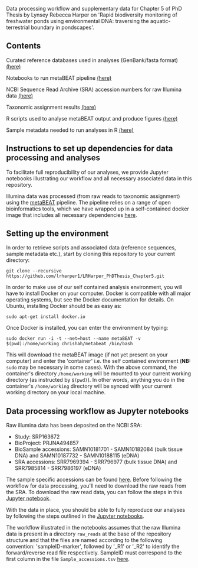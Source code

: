 Data processing workflow and supplementary data for Chapter 5 of PhD Thesis by Lynsey Rebecca Harper on 'Rapid biodiversity monitoring of freshwater ponds using environmental DNA: traversing the aquatic-terrestrial boundary in pondscapes'.


## Contents

Curated reference databases used in analyses (GenBank/fasta format) [(here)](https://github.com/lrharper1/LRHarper_PhDThesis_Chapter5/tree/master/Reference_database)

Notebooks to run metaBEAT pipeline [(here)](https://github.com/lrharper1/LRHarper_PhDThesis_Chapter5/tree/master/Jupyter_notebooks)

NCBI Sequence Read Archive (SRA) accession numbers for raw Illumina data [(here)](https://github.com/lrharper1/LRHarper_PhDThesis_Chapter5/tree/master/Sample_accessions.tsv)

Taxonomic assignment results [(here)](https://github.com/lrharper1/LRHarper_PhDThesis_Chapter5/tree/master/Data/Taxonomic_Assignment_Results)

R scripts used to analyse metaBEAT output and produce figures [(here)](https://github.com/lrharper1/LRHarper_PhDThesis_Chapter5/tree/master/R_scripts)

Sample metadata needed to run analyses in R [(here)](https://github.com/lrharper1/LRHarper_PhDThesis_Chapter5/tree/master/Data/Sample_Metadata)


## Instructions to set up dependencies for data processing and analyses

To facilitate full reproducibility of our analyses, we provide Jupyter notebooks illustrating our workflow and all necessary associated data in this repository.

Illumina data was processed (from raw reads to taxonomic assignment) using the [metaBEAT](https://github.com/HullUni-bioinformatics/metaBEAT) pipeline. The pipeline relies on a range of open bioinformatics tools, which we have wrapped up in a self-contained docker image that includes all necessary dependencies [here](https://hub.docker.com/r/chrishah/metabeat/).


## Setting up the environment

In order to retrieve scripts and associated data (reference sequences, sample metadata etc.), start by cloning this repository to your current directory:

```
git clone --recursive https://github.com/lrharper1/LRHarper_PhDThesis_Chapter5.git
```

In order to make use of our self contained analysis environment, you will have to install Docker on your computer. Docker is compatible with all major operating systems, but see the Docker documentation for details. On Ubuntu, installing Docker should be as easy as:

```
sudo apt-get install docker.io
```

Once Docker is installed, you can enter the environment by typing:

```
sudo docker run -i -t --net=host --name metaBEAT -v $(pwd):/home/working chrishah/metabeat /bin/bash
```

This will download the metaBEAT image (if not yet present on your computer) and enter the 'container' i.e. the self contained environment (**NB:** ```sudo``` may be necessary in some cases). With the above command, the container's directory ```/home/working``` will be mounted to your current working directory (as instructed by ```$(pwd)```). In other words, anything you do in the container's ```/home/working``` directory will be synced with your current working directory on your local machine.


## Data processing workflow as Jupyter notebooks

Raw illumina data has been deposited on the NCBI SRA:
- Study: SRP163672
- BioProject: PRJNA494857
- BioSample accessions: SAMN10181701 - SAMN10182084 (bulk tissue DNA) and SAMN10187732 - SAMN10188115 (eDNA)
- SRA accessions: SRR7969394 - SRR796977 (bulk tissue DNA) and SRR7985814 - SRR7986197 (eDNA)


The sample specific accessions can be found [here](https://github.com/lrharper1/LRHarper_PhDThesis_Chapter5/tree/master/Data/Sample_accessions.tsv). Before following the workflow for data processing, you'll need to download the raw reads from the SRA. To download the raw read data, you can follow the steps in this [Jupyter notebook](https://github.com/lrharper1/LRHarper_PhDThesis_Chapter5/tree/master/raw_reads/How_to_download_from_SRA.ipynb).

With the data in place, you should be able to fully reproduce our analyses by following the steps outlined in the [Jupyter notebooks](https://github.com/lrharper1/LRHarper_PhDThesis_Chapter5/tree/master/Jupyter_notebooks).

The workflow illustrated in the notebooks assumes that the raw Illumina data is present in a directory ```raw_reads``` at the base of the repository structure and that the files are named according to the following convention: 'sampleID-marker', followed by '_R1' or '_R2' to identify the forward/reverse read file respectively. SampleID must correspond to the first column in the file ```Sample_accessions.tsv``` [here](https://github.com/lrharper1/LRHarper_PhDThesis_Chapter5/tree/master/Data/Sample_accessions.tsv).
